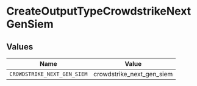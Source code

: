 # CreateOutputTypeCrowdstrikeNextGenSiem


## Values

| Name                        | Value                       |
| --------------------------- | --------------------------- |
| `CROWDSTRIKE_NEXT_GEN_SIEM` | crowdstrike_next_gen_siem   |